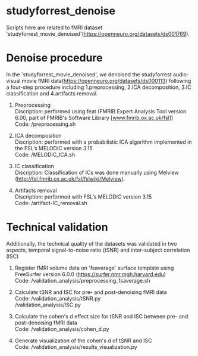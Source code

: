 # studyforrest_denoise

Scripts here are related to fMRI dataset 
'studyforrest_movie_denoised'(https://openneuro.org/datasets/ds001769).

# Denoise procedure
In the 'studyforrest_movie_denoised', we denoised the studyforrest 
audio-visual movie fMRI data(https://openneuro.org/datasets/ds000113) 
following a four-step procedure including 1.preprocessing, 
2.ICA decomposition, 3.IC classification and 4.artifacts removal.

1. Preprocessing  
Discription: performed using feat (FMRIB Expert Analysis Tool 
version 6.00, part of FMRIB's Software Library [www.fmrib.ox.ac.uk/fsl])  
Code: /preprocessing.sh

2. ICA decomposition  
Discription: performed with a probabilistic ICA algorithm implemented 
in the FSL’s MELODIC version 3.15  
Code: /MELODIC_ICA.sh

3. IC classification  
Discription: Classification of ICs was done manually using Melview
(http://fsl.fmrib.ox.ac.uk/fsl/fslwiki/Melview).

4. Artifacts removal  
Discription: performed with FSL’s MELODIC version 3.15  
Code: /artifact-IC_removal.sh

# Technical validation
Additionally, the technical quality of the datasets was validated in
two aspects, temporal signal-to-noise ratio (tSNR) and 
inter-subject correlation (ISC)

1. Register fMRI volume data on 'fsaverage' surface template
using FreeSurfer version 6.0.0 (https://surfer.nmr.mgh.harvard.edu)  
Code: /validation_analysis/preprocessing_fsaverage.sh

2. Calculate tSNR and ISC for pre- and post-denoising fMRI data  
Code: /validation_analysis/tSNR.py  
/validation_analysis/ISC.py

3. Calculate the cohen's d effect size for tSNR and ISC between 
pre- and post-denoising fMRI data  
Code: /validation_analysis/cohen_d.py

4. Generate visualization of the cohen's d of tSNR and ISC  
Code: /validation_analysis/results_visualization.py
